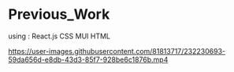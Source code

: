 # Previous_Work
using :
React.js
CSS
MUI
HTML


https://user-images.githubusercontent.com/81813717/232230693-59da656d-e8db-43d3-85f7-928be6c1876b.mp4

